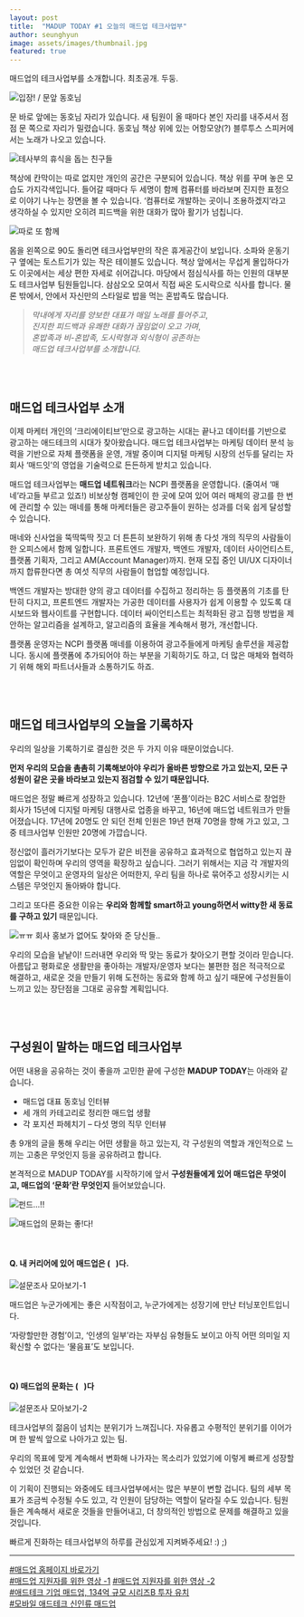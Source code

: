 ```yaml
---
layout: post
title:  "MADUP TODAY #1 오늘의 매드업 테크사업부"
author: seunghyun
image: assets/images/thumbnail.jpg
featured: true
---
```


매드업의 테크사업부를 소개합니다. 최초공개. 두둥.

![입장! / 문앞 동호님](../assets/images/madup1-1.jpg)

문 바로 앞에는 동호님 자리가 있습니다. 새 팀원이 올 때마다 본인 자리를 내주셔서 점점 문 쪽으로 자리가 밀렸습니다. 동호님 책상 위에 있는 어항모양(?) 블루투스 스피커에서는 노래가 나오고 있습니다.

![테사부의 휴식을 돕는 친구들](../assets/images/madup1-2.jpg)

책상에 칸막이는 따로 없지만 개인의 공간은 구분되어 있습니다. 책상 위를 꾸며 놓은 모습도 가지각색입니다. 들어갈 때마다 두 세명이 함께 컴퓨터를 바라보며 진지한 표정으로 이야기 나누는 장면을 볼 수 있습니다. ‘컴퓨터로 개발하는 곳이니 조용하겠지’라고 생각하실 수 있지만 오히려 피드백을 위한 대화가 많아 활기가 넘칩니다. 

![따로 또 함께](../assets/images/madup1-3.jpg)

몸을 왼쪽으로 90도 돌리면 테크사업부만의 작은 휴게공간이 보입니다. 소파와 운동기구 옆에는 토스트기가 있는 작은 테이블도 있습니다. 책상 앞에서는 무섭게 몰입하다가도 이곳에서는 세상 편한 자세로 쉬어갑니다. 마당에서 점심식사를 하는 인원의 대부분도 테크사업부 팀원들입니다. 삼삼오오 모여서 직접 싸온 도시락으로 식사를 합니다. 물론 밖에서, 안에서 자신만의 스타일로 밥을 먹는 혼밥족도 많습니다. 



> *막내에게 자리를 양보한 대표가 매일 노래를 틀어주고*,  
> *진지한 피드백과 유쾌한 대화가 끊임없이 오고 가며*,  
> *혼밥족과 비-혼밥족, 도시락형과 외식형이 공존하는*  
> *매드업 테크사업부를 소개합니다.*

<br/><br/>

## 매드업 테크사업부 소개
이제 마케터 개인의 ‘크리에이티브’만으로 광고하는 시대는 끝나고 데이터를 기반으로 광고하는 애드테크의 시대가 찾아왔습니다. 매드업 테크사업부는 마케팅 데이터 분석 능력을 기반으로 자체 플랫폼을 운영, 개발 중이며 디지털 마케팅 시장의 선두를 달리는 자회사 ‘매드잇’의 영업을 기술력으로 든든하게 받치고 있습니다.

매드업 테크사업부는 **매드업 네트워크**라는 NCPI 플랫폼을 운영합니다. (줄여서 ‘매네’라고들 부르고 있죠!) 비보상형 캠페인이 한 곳에 모여 있어 여러 매체의 광고를 한 번에 관리할 수 있는 매네를 통해 마케터들은 광고주들이 원하는 성과를 더욱 쉽게 달성할 수 있습니다. 



매네와 신사업을 뚝딱뚝딱 짓고 더 튼튼히 보완하기 위해 총 다섯 개의 직무의 사람들이 한 오피스에서 함께 일합니다. 프론트엔드 개발자, 백엔드 개발자, 데이터 사이언티스트, 플랫폼 기획자, 그리고 AM(Account Manager)까지. 현재 모집 중인 UI/UX 디자이너까지 합류한다면 총 여섯 직무의 사람들이 협업할 예정입니다.

백엔드 개발자는 방대한 양의 광고 데이터를 수집하고 정리하는 등 플랫폼의 기초를 탄탄히 다지고, 프론트엔드 개발자는 가공한 데이터를 사용자가 쉽게 이용할 수 있도록 대시보드와 웹사이트를 구현합니다. 데이터 싸이언티스트는 최적화된 광고 집행 방법을 제안하는 알고리즘을 설계하고, 알고리즘의 효율을 계속해서 평가, 개선합니다. 

플랫폼 운영자는 NCPI 플랫폼 매네를 이용하여 광고주들에게 마케팅 솔루션을 제공합니다. 동시에 플랫폼에 추가되어야 하는 부분을 기획하기도 하고, 더 많은 매체와 협력하기 위해 해외 파트너사들과 소통하기도 하죠.

<br/><br/>

## 매드업 테크사업부의 오늘을 기록하자
우리의 일상을 기록하기로 결심한 것은 두 가지 이유 때문이었습니다.

**먼저 우리의 모습을 촘촘히 기록해보아야 우리가 올바른 방향으로 가고 있는지, 모든 구성원이 같은 곳을 바라보고 있는지 점검할 수 있기 때문입니다.**  

매드업은 정말 빠르게 성장하고 있습니다. 12년에 ‘폰플’이라는 B2C 서비스로 창업한 회사가 15년에 디지털 마케팅 대행사로 업종을 바꾸고, 16년에 매드업 네트워크가 만들어졌습니다. 17년에 20명도 안 되던 전체 인원은 19년 현재 70명을 향해 가고 있고, 그 중 테크사업부 인원만 20명에 가깝습니다.

정신없이 흘러가기보다는 모두가 같은 비전을 공유하고 효과적으로 협업하고 있는지 끊임없이 확인하며 우리의 영역을 확장하고 싶습니다. 그러기 위해서는 지금 각 개발자의 역할은 무엇이고 운영자의 일상은 어떠한지, 우리 팀을 하나로 묶어주고 성장시키는 시스템은 무엇인지 돌아봐야 합니다. 



그리고 또다른 중요한 이유는 **우리와 함께할 smart하고 young하면서 witty한 새 동료를 구하고 있기** 때문입니다.

![ㅠㅠ 회사 홍보가 없어도 찾아와 준 당신들..](../assets/images/madup1-4.jpg)
 


우리의 모습을 낱낱이! 드러내면 우리와 딱 맞는 동료가 찾아오기 편할 것이라 믿습니다. 아름답고 평화로운 생활만을 좋아하는 개발자/운영자 보다는 불편한 점은 적극적으로 해결하고, 새로운 것을 만들기 위해 도전하는 동료와 함께 하고 싶기 때문에 구성원들이 느끼고 있는 장단점을 그대로 공유할 계획입니다.

<br/><br/>

## 구성원이 말하는 매드업 테크사업부
어떤 내용을 공유하는 것이 좋을까 고민한 끝에 구성한 **MADUP TODAY**는 아래와 같습니다.

* 매드업 대표 동호님 인터뷰
* 세 개의 카테고리로 정리한 매드업 생활
* 각 포지션 파헤치기 – 다섯 명의 직무 인터뷰

총 9개의 글을 통해 우리는 어떤 생활을 하고 있는지, 각 구성원의 역할과 개인적으로 느끼는 고충은 무엇인지 등을 공유하려고 합니다. 



본격적으로 MADUP TODAY를 시작하기에 앞서 **구성원들에게 있어 매드업은 무엇이고, 매드업의 ‘문화’란 무엇인지** 들어보았습니다.

![펀드...!!](../assets/images/madup1-5.jpg)

![매드업의 문화는 좋!다!](../assets/images/madup1-6.jpg)

<br/>

#### Q. 내 커리어에 있어 매드업은 (&nbsp;&nbsp;&nbsp;)다.

![설문조사 모아보기-1](../assets/images/madup1-7.jpg)
 
매드업은 누군가에게는 좋은 시작점이고, 누군가에게는 성장기에 만난 터닝포인트입니다. 

‘자랑할만한 경험’이고, ‘인생의 일부’라는 자부심 유형들도 보이고 아직 어떤 의미일 지 확신할 수 없다는 ‘물음표’도 보입니다.

<br/>

#### Q) 매드업의 문화는 (&nbsp;&nbsp;&nbsp;)다 

![설문조사 모아보기-2](../assets/images/madup1-8.jpg)

테크사업부의 젊음이 넘치는 분위기가 느껴집니다. 자유롭고 수평적인 분위기를 이어가며 한 발씩 앞으로 나아가고 있는 팀. 

우리의 목표에 맞게 계속해서 변화해 나가자는 목소리가 있었기에 이렇게 빠르게 성장할 수 있었던 것 같습니다. 



이 기획이 진행되는 와중에도 테크사업부에서는 많은 부분이 변할 겁니다. 
팀의 세부 목표가 조금씩 수정될 수도 있고, 각 인원이 담당하는 역할이 달라질 수도 있습니다. 
팀원들은 계속해서 새로운 것들을 만들어내고, 더 창의적인 방법으로 문제를 해결하고 있을 것입니다.



빠르게 진화하는 테크사업부의 하루를 관심있게 지켜봐주세요! :) ;) 



---



[#매드업 홈페이지 바로가기](http://madup.com/)  
[#매드업 지원자를 위한 영상 -1](https://www.youtube.com/watch?v=6eegjYQv9WM&t=87s) 
[#매드업 지원자를 위한 영상 -2](https://www.youtube.com/watch?v=4r6D8bP53IE&t=224s)  
[#애드테크 기업 매드업, 134억 규모 시리즈B 투자 유치](http://www.datanet.co.kr/news/articleView.html?idxno=124884)  
[#모바일 애드테크 신인류 매드업](https://www.venturesquare.net/771278)  
